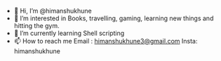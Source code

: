 - 👋 Hi, I’m @himanshukhune
- 👀 I’m interested in Books, travelling, gaming, learning new things and hitting the gym.
- 🌱 I’m currently learning Shell scripting
- 📫 How to reach me 
Email : himanshukhune3@gmail.com
Insta: himanshukhune
<!-- - 💞️ I’m looking to collaborate on  --->
<!---
himanshukhune/himanshukhune is a ✨ special ✨ repository because its `README.md` (this file) appears on your GitHub profile.
You can click the Preview link to take a look at your changes.
--->
